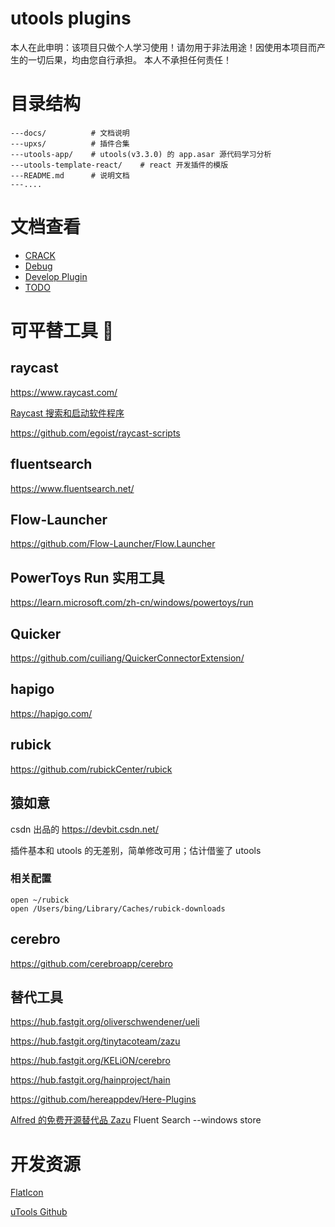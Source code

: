# utools plugins

本人在此申明：该项目只做个人学习使用！请勿用于非法用途！因使用本项目而产生的一切后果，均由您自行承担。
本人不承担任何责任！

# 目录结构

```
---docs/          # 文档说明
---upxs/          # 插件合集
---utools-app/    # utools(v3.3.0) 的 app.asar 源代码学习分析
---utools-template-react/    # react 开发插件的模版
---README.md      # 说明文档
---....
```

# 文档查看

- [CRACK](./docs/Crack.md)
- [Debug](./docs/DEBUG.md)
- [Develop Plugin](./docs/Plugin.md)
- [TODO](./docs/TODO.md)

# 可平替工具 🔧

## raycast

https://www.raycast.com/

[Raycast 搜索和启动软件程序](https://lemon.qq.com/lab/app/Raycast.html)

https://github.com/egoist/raycast-scripts

## fluentsearch
https://www.fluentsearch.net/

## Flow-Launcher
https://github.com/Flow-Launcher/Flow.Launcher

## PowerToys Run 实用工具
https://learn.microsoft.com/zh-cn/windows/powertoys/run

## Quicker
https://github.com/cuiliang/QuickerConnectorExtension/

## hapigo

https://hapigo.com/

## rubick

https://github.com/rubickCenter/rubick

## 猿如意

csdn 出品的 https://devbit.csdn.net/

插件基本和 utools 的无差别，简单修改可用；估计借鉴了 utools

### 相关配置

```
open ~/rubick
open /Users/bing/Library/Caches/rubick-downloads
```

## cerebro

https://github.com/cerebroapp/cerebro

## 替代工具

https://hub.fastgit.org/oliverschwendener/ueli

https://hub.fastgit.org/tinytacoteam/zazu

https://hub.fastgit.org/KELiON/cerebro

https://hub.fastgit.org/hainproject/hain

https://github.com/hereappdev/Here-Plugins

[Alfred 的免费开源替代品 Zazu](https://zhuanlan.zhihu.com/p/66481006)
Fluent Search --windows store

# 开发资源

[FlatIcon](https://www.flaticon.com/)

[uTools Github](https://github.com/uTools-Labs)
